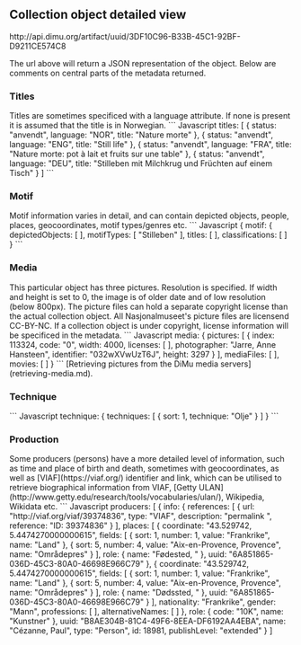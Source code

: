 <h2>Collection object detailed view</h2>
http://api.dimu.org/artifact/uuid/3DF10C96-B33B-45C1-92BF-D9211CE574C8

The url above will return a JSON representation of the object. Below are comments on central parts of the metadata returned.
<h3>Titles</h3>
Titles are sometimes specificed with a language attribute. If none is present it is assumed that the title is in Norwegian.
``` Javascript
titles: [
  {
    status: "anvendt",
    language: "NOR",
    title: "Nature morte"
  },
  {
    status: "anvendt",
    language: "ENG",
    title: "Still life"
  },
  {
    status: "anvendt",
    language: "FRA",
    title: "Nature morte: pot à lait et fruits sur une table"
  },
  {
    status: "anvendt",
    language: "DEU",
    title: "Stilleben mit Milchkrug und Früchten auf einem Tisch"
  }
]
```

<h3>Motif</h3>
Motif information varies in detail, and can contain depicted objects, people, places, geocoordinates, motif types/genres etc.
``` Javascript
{
motif: {
  depictedObjects: [ ],
  motifTypes: [
    "Stilleben"
  ],
  titles: [ ],
  classifications: [ ]
}
```
<h3>Media</h3>
This particular object has three pictures. Resolution is specified. If width and height is set to 0, the image is of older date and of low resolution (below 800px). The picture files can hold a separate copyright license than the actual collection object. All Nasjonalmuseet's picture files are licensend CC-BY-NC. If a collection object is under copyright, license information will be specificed in the metadata.
``` Javascript
media: {
  pictures: [
    {
      index: 113324,
      code: "0",
      width: 4000,
      licenses: [ ],
      photographer: "Jarre, Anne Hansteen",
      identifier: "032wXVwUzT6J",
      height: 3297
      }
    ],
  mediaFiles: [ ],
  movies: [ ]
}
```
[Retrieving pictures from the DiMu media servers](retrieving-media.md).
<h3>Technique</h3>
``` Javascript
technique: {
techniques: [
{
sort: 1,
technique: "Olje"
}
]
}
```
<h3>Production</h3>
Some producers (persons) have a more detailed level of information, such as time and place of birth and death, sometimes with geocoordinates, as well as [VIAF](https://viaf.org/) identifier and link, which can be utilised to retrieve biographical information from VIAF, [Getty ULAN](http://www.getty.edu/research/tools/vocabularies/ulan/), Wikipedia, Wikidata etc.
``` Javascript
producers: [
    {
      info: {
      references: [
        {
          url: "http://viaf.org/viaf/39374836",
          type: "VIAF",
          description: "permalink ",
          reference: "ID: 39374836"
        }
        ],
      places: [
        {
        coordinate: "43.529742, 5.4474270000000615",
        fields: [
        {
        sort: 1,
        number: 1,
        value: "Frankrike",
        name: "Land"
        },
        {
        sort: 5,
        number: 4,
        value: "Aix-en-Provence, Provence",
        name: "Områdepres"
        }
        ],
        role: {
        name: "Fødested, "
        },
        uuid: "6A851865-036D-45C3-80A0-46698E966C79"
        },
        {
        coordinate: "43.529742, 5.4474270000000615",
        fields: [
        {
        sort: 1,
        number: 1,
        value: "Frankrike",
        name: "Land"
        },
        {
        sort: 5,
        number: 4,
        value: "Aix-en-Provence, Provence",
        name: "Områdepres"
        }
        ],
        role: {
        name: "Dødssted, "
        },
        uuid: "6A851865-036D-45C3-80A0-46698E966C79"
        }
      ],
      nationality: "Frankrike",
      gender: "Mann",
      professions: [ ],
      alternativeNames: [ ]
      },
      role: {
      code: "10K",
      name: "Kunstner"
      },
      uuid: "B8AE304B-81C4-49F6-8EEA-DF6192AA4EBA",
      name: "Cézanne, Paul",
      type: "Person",
      id: 18981,
      publishLevel: "extended"
    }
]
